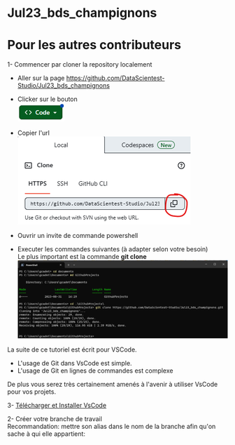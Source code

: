 # Jul23_bds_champignons



# Pour les autres contributeurs

1- Commencer par cloner la repository localement  


- Aller sur la page https://github.com/DataScientest-Studio/Jul23_bds_champignons  
- Clicker sur le bouton  
![Button](img\button.png)
- Copier l'url  
![Urlcopy](img\url_copy.png)


- Ouvrir un invite de commande powershell  
- Executer les commandes suivantes (à adapter selon votre besoin)  
Le plus important est la commande **git clone**
![GithubClone](img\GithubClone.png) 

La suite de ce tutoriel est écrit pour VSCode.  
- L'usage de Git dans VsCode est simple.  
- L'usage de Git en lignes de commandes est complexe

De plus vous serez très certainement amenés à l'avenir à utiliser VsCode pour vos projets.

3- [Télécharger et Installer VsCode](https://code.visualstudio.com/download)  


2- Créer votre branche de travail  
Recommandation: mettre son alias dans le nom de la branche afin qu'on sache à qui elle appartient:

